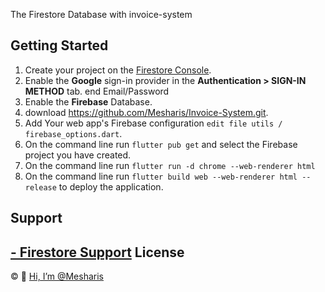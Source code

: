 
The Firestore Database with invoice-system

Getting Started
---------------
1. Create your project on the [Firestore Console](https://console.firebase.google.com).
1. Enable the **Google** sign-in provider in the **Authentication > SIGN-IN METHOD** tab. end  Email/Password
1. Enable the **Firebase** Database.
1. download https://github.com/Mesharis/Invoice-System.git.
1. Add Your web app's Firebase configuration `edit file utils / firebase_options.dart`.
1. On the command line run `flutter pub get` and select the Firebase project you have created.
1. On the command line run `flutter run -d chrome --web-renderer html` 
1. On the command line run `flutter build web --web-renderer html --release` to deploy the application.

Support
-------
[- Firestore Support](https://mesharis.github.io)
License
-------
© 👋 [Hi, I’m @Mesharis](https://mesharis.github.io/)
